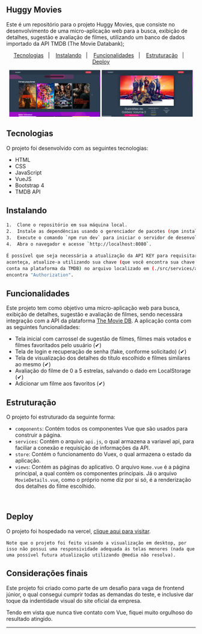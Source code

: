 ## Huggy Movies

<p>
Este é um repositório para o projeto Huggy Movies, que consiste no desenvolvimento de uma micro-aplicação web para a busca, exibição de detalhes, sugestão e avaliação de filmes, utilizando um banco de dados importado da API TMDB (The Movie Databank);

<p align="center">
  <a href="#-tecnologias">Tecnologias</a>&nbsp;&nbsp;&nbsp;|&nbsp;&nbsp;&nbsp;
  <a href="#-Instalando">Instalando</a>&nbsp;&nbsp;&nbsp;|&nbsp;&nbsp;&nbsp;
  <a href="#-Funcionalidades">Funcionalidades</a>&nbsp;&nbsp;&nbsp;|&nbsp;&nbsp;&nbsp;
  <a href="#-Estruturação">Estruturação</a>&nbsp;&nbsp;&nbsp;|&nbsp;&nbsp;&nbsp;
  <a href="#-Deploy">Deploy</a>


<br>

<p align="center">
  <img alt="projeto Portfolio" src="./src/assets/Captura_Home.png" width="48%">
  <img alt="projeto Portfolio" src="./src/assets/Captura_Details.png" width="48%">

</p>

## Tecnologias

O projeto foi desenvolvido com as seguintes tecnologias:

- HTML
- CSS
- JavaScript
- VueJS
- Bootstrap 4
- TMDB API


## Instalando

``` bash
1.  Clone o repositório em sua máquina local.
2.  Instale as dependências usando o gerenciador de pacotes (npm install).
3.  Execute o comando `npm run dev` para iniciar o servidor de desenvolvimento.
4.  Abra o navegador e acesse `http://localhost:8080`.
```
```bash
É possível que seja necessária a atualização da API KEY para requisitar os dados da API, caso
aconteça, atualize-a utilizando sua chave (que você encontra sua chave nas configurações da sua
conta na plataforma da TMDB) no arquivo localizado em (./src/services/api.js), na linha 8, onde se
encontra "Authorization".
```

## Funcionalidades


Este projeto tem como objetivo uma micro-aplicação web para busca, exibição de detalhes, sugestão e avaliação de filmes, sendo necessára integração com a API da plataforma [The Movie DB](https://www.themoviedb.org). A aplicação conta com as seguintes funcionalidades:


- Tela inicial com carrossel de sugestão de filmes, filmes mais votados e filmes favoritados pelo usuário (✔)
- Tela de login e recuperação de senha (fake, conforme solicitado) (✔)
- Tela de visualização dos detalhes do título escolhido e filmes similares ao mesmo (✔)
- Avaliação do filme de 0 a 5 estrelas, salvando o dado em LocalStorage (✔)
- Adicionar um filme aos favoritos (✔)

## Estruturação

O projeto foi estruturado da seguinte forma:

- `components`: Contém todos os componentes Vue que são usados para construir a página.<br>
- `services`: Contém o arquivo `api.js`, o qual armazena a variavel api, para faciliar a conexão e requisição de informações da API.<br>
- `store`: Contém o funcionamento do Vuex, o qual armazena o estado da aplicação.<br>
- `views`: Contém as páginas do aplicativo. O arquivo `Home.vue` é a página principal, a qual contém os componentes principais. Já o arquivo `MovieDetails.vue`, como o próprio nome diz por si só, é a renderização dos detalhes do filme escolhido.
<br>

## Deploy

O projeto foi hospedado na vercel, [clique aqui para visitar](https://vue-and-tmdb.vercel.app).<br>

 ```
 Note que o projeto foi feito visando a visualização em desktop, por isso não possui uma responsividade adequada ás telas menores (nada que uma possível futura atualização utilizando @media não resolva).
```
## Considerações finais

Este projeto foi criado como parte de um desafio para vaga de frontend júnior, o qual consegui cumprir todas as demandas do teste, e inclusive dar toque da indentidade visual do site oficial da empresa.

Tendo em vista que nunca tive contato com Vue, fiquei muito orgulhoso do resultado atingido.

<hr>
